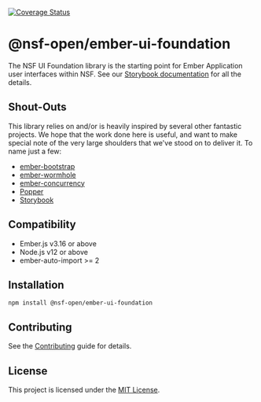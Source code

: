 [![Coverage Status](https://coveralls.io/repos/github/nsf-open/ember-ui-foundation/badge.svg?branch=main)](https://coveralls.io/github/nsf-open/ember-ui-foundation?branch=main)

@nsf-open/ember-ui-foundation
==============================================================================

The NSF UI Foundation library is the starting point for Ember Application user interfaces 
within NSF. See our [Storybook documentation](https://nsf-open.github.io/ember-ui-foundation) for all the details.

Shout-Outs
------------------------------------------------------------------------------

This library relies on and/or is heavily inspired by several other fantastic projects. We hope that the work 
done here is useful, and want to make special note of the very large shoulders that we've stood on to deliver
it. To name just a few:

- [ember-bootstrap](https://github.com/kaliber5/ember-bootstrap)
- [ember-wormhole](https://github.com/yapplabs/ember-wormhole)
- [ember-concurrency](https://github.com/machty/ember-concurrency)
- [Popper](https://popper.js.org/)
- [Storybook](https://github.com/storybookjs/storybook)


Compatibility
------------------------------------------------------------------------------

* Ember.js v3.16 or above
* Node.js v12 or above
* ember-auto-import >= 2

Installation
------------------------------------------------------------------------------

```
npm install @nsf-open/ember-ui-foundation
```


Contributing
------------------------------------------------------------------------------

See the [Contributing](CONTRIBUTING.md) guide for details.


License
------------------------------------------------------------------------------

This project is licensed under the [MIT License](LICENSE.md).
